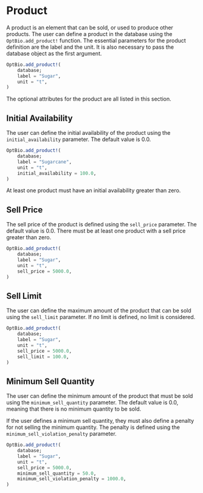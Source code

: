 # Product
A product is an element that can be sold, or used to produce other products. The user can define a product in the database using the `OptBio.add_product!` function. The essential parameters for the product definition are the label and the unit. It is also necessary to pass the database object as the first argument. 
    
```julia
OptBio.add_product!(
    database;
    label = "Sugar",
    unit = "t",
)
```
The optional attributes for the product are all listed in this section.

## Initial Availability
The user can define the initial availability of the product using the `initial_availability` parameter. The default value is 0.0.

```julia
OptBio.add_product!(
    database;
    label = "Sugarcane",
    unit = "t",
    initial_availability = 100.0,
)
```
At least one product must have an initial availability greater than zero. 

## Sell Price
The sell price of the product is defined using the `sell_price` parameter. The default value is 0.0. There must be at least one product with a sell price greater than zero.

```julia
OptBio.add_product!(
    database;
    label = "Sugar",
    unit = "t",
    sell_price = 5000.0,
)
```

## Sell Limit
The user can define the maximum amount of the product that can be sold using the `sell_limit` parameter. If no limit is defined, no limit is considered.

```julia
OptBio.add_product!(
    database;
    label = "Sugar",
    unit = "t",
    sell_price = 5000.0,
    sell_limit = 100.0,
)
```

## Minimum Sell Quantity
The user can define the minimum amount of the product that must be sold using the `minimum_sell_quantity` parameter. The default value is 0.0, meaning that there is no minimum quantity to be sold. 

If the user defines a minimum sell quantity, they must also define a penalty for not selling the minimum quantity. The penalty is defined using the `minimum_sell_violation_penalty` parameter. 

```julia
OptBio.add_product!(
    database;
    label = "Sugar",
    unit = "t",
    sell_price = 5000.0,
    minimum_sell_quantity = 50.0,
    minimum_sell_violation_penalty = 1000.0,
)
```
